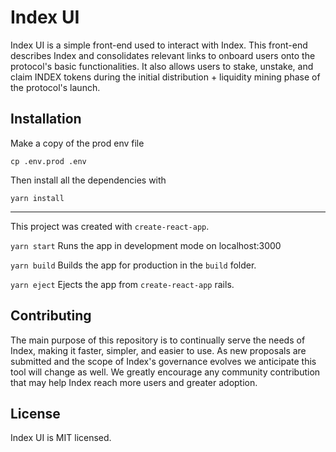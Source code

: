 # Index UI

Index UI is a simple front-end used to interact with Index. This front-end describes Index and consolidates relevant links to onboard users onto the protocol's basic functionalities. It also allows users to stake, unstake, and claim INDEX tokens during the initial distribution + liquidity mining phase of the protocol's launch.

## Installation

Make a copy of the prod env file

`cp .env.prod .env`

Then install all the dependencies with

`yarn install`

---

This project was created with `create-react-app`.

`yarn start`
Runs the app in development mode on localhost:3000

`yarn build`
Builds the app for production in the `build` folder.

`yarn eject`
Ejects the app from `create-react-app` rails.

## Contributing

The main purpose of this repository is to continually serve the needs of Index, making it faster, simpler, and easier to use. As new proposals are submitted and the scope of Index's governance evolves we anticipate this tool will change as well.
We greatly encourage any community contribution that may help Index reach more users and greater adoption.

## License

Index UI is MIT licensed.
